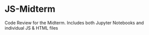 # JS-Midterm
Code Review for the Midterm. Includes both Jupyter Notebooks and individual JS &amp; HTML files
